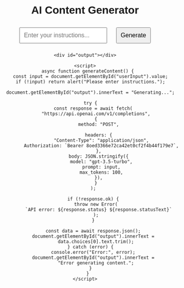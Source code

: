 <!DOCTYPE html>
<html lang="en">
  <head>
    <meta charset="UTF-8" />
    <meta name="viewport" content="width=device-width, initial-scale=1.0" />
    <title>AI Content Generator</title>
    <style>
      body {
        font-family: Arial, sans-serif;
        text-align: center;
        padding: 20px;
      }
      input,
      button {
        padding: 10px;
        margin: 10px;
        font-size: 16px;
      }
      #output {
        margin-top: 20px;
        padding: 15px;
        border: 1px solid #ddd;
        display: inline-block;
        max-width: 400px;
      }
    </style>
  </head>
  <body>
    <h1>AI Content Generator</h1>
    <input
      type="text"
      id="userInput"
      placeholder="Enter your instructions..."
    />
    <button onclick="generateContent()">Generate</button>

    <div id="output"></div>

    <script>
      async function generateContent() {
        const input = document.getElementById("userInput").value;
        if (!input) return alert("Please enter instructions.");

        document.getElementById("output").innerText = "Generating...";

        try {
          const response = await fetch(
            "https://api.openai.com/v1/completions",
            {
              method: "POST",

              headers: {
                "Content-Type": "application/json",
                Authorization: `Bearer 8oed3366e72ca42et0cf2f4b44f179e7`,
              },
              body: JSON.stringify({
                model: "gpt-3.5-turbo",
                prompt: input,
                max_tokens: 100,
              }),
            }
          );

          if (!response.ok) {
            throw new Error(
              `API error: ${response.status} ${response.statusText}`
            );
          }

          const data = await response.json();
          document.getElementById("output").innerText =
            data.choices[0].text.trim();
        } catch (error) {
          console.error("Error:", error);
          document.getElementById("output").innerText =
            "Error generating content.";
        }
      }
    </script>
  </body>
</html>
